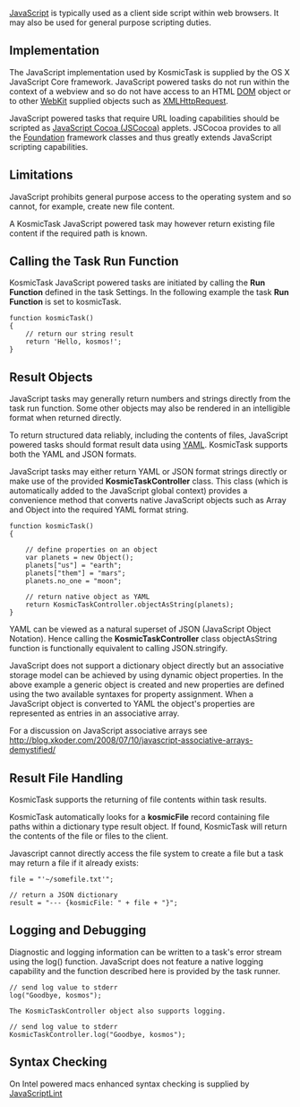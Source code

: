 
[JavaScript](https://developer.mozilla.org/en/JavaScript) is typically used as a client side script within web browsers. It may also be used for general purpose scripting duties.

Implementation
--------------
The JavaScript implementation used by KosmicTask is supplied by the OS X JavaScript Core framework. JavaScript powered tasks do not run within the context of a webview and so do not have access to an HTML [DOM](https://developer.apple.com/library/mac/#documentation/AppleApplications/Conceptual/SafariJSProgTopics/WebKitJavaScript.html#//apple_ref/doc/uid/30001232-SW1) object or to other [WebKit](https://developer.apple.com/library/mac/#documentation/AppleApplications/Conceptual/SafariJSProgTopics/Concepts/AboutJavaScript.html) supplied objects such as [XMLHttpRequest](https://developer.apple.com/library/mac/#documentation/AppleApplications/Conceptual/SafariJSProgTopics/Articles/XHR.html).

JavaScript powered tasks that require URL loading capabilities should be scripted as [JavaScript Cocoa (JSCocoa)](http://www.mugginsoft.com/kosmictask/help/languages/javascript-cocoa) applets. JSCocoa provides to all the [Foundation](http://developer.apple.com/library/mac/#documentation/Cocoa/Reference/Foundation/ObjC_classic/_index.html) framework classes and thus greatly extends JavaScript scripting capabilities.

Limitations
-----------

JavaScript prohibits general purpose access to the operating system and so cannot, for example, create new file content.

A KosmicTask JavaScript powered task may however return existing file content if the required path is known.

Calling the Task Run Function
-----------------------------

KosmicTask JavaScript powered tasks are initiated by calling the **Run Function** defined in the task Settings. In the following example the task **Run Function** is set to kosmicTask.

	function kosmicTask() 
	{
		// return our string result
		return 'Hello, kosmos!';
	}


Result Objects
--------------

JavaScript tasks may generally return numbers and strings directly from the task run function. Some other objects may also be rendered in an intelligible format when returned directly.

To return structured data reliably, including the contents of files, JavaScript powered tasks should format result data using [YAML](http://en.wikipedia.org/wiki/YAML). KosmicTask supports both the YAML and JSON formats.

JavaScript tasks may either return YAML or JSON format strings directly or make use of the provided **KosmicTaskController** class. This class (which is automatically added to the JavaScript global context) provides a convenience method that converts native JavaScript objects such as Array and Object into the required YAML format string.

	function kosmicTask() 
	{
	
		// define properties on an object
		var planets = new Object();
		planets["us"] = "earth";
		planets["them"] = "mars";
		planets.no_one = "moon";	
	
		// return native object as YAML
		return KosmicTaskController.objectAsString(planets);
	}

YAML can be viewed as a natural superset of JSON (JavaScript Object Notation). Hence calling the **KosmicTaskController** class objectAsString function is functionally equivalent to calling JSON.stringify.

JavaScript does not support a dictionary object directly but an associative storage model can be achieved by using dynamic object properties. In the above example a generic object is created and new properties are defined using the two available syntaxes for property assignment. When a JavaScript object is converted to YAML the object's properties are represented as entries in an associative array.

For a discussion on JavaScript associative arrays see <http://blog.xkoder.com/2008/07/10/javascript-associative-arrays-demystified/>


Result File Handling
--------------------

KosmicTask supports the returning of file contents within task results. 

KosmicTask automatically looks for a **kosmicFile** record containing file paths within a dictionary type result object. If found, KosmicTask will return the contents of the file or files to the client.

Javascript cannot directly access the file system to create a file but a task may return a file if it already exists:

	file = "'~/somefile.txt'";
		
	// return a JSON dictionary
	result = "--- {kosmicFile: " + file + "}";


Logging and Debugging
---------------------

Diagnostic and logging information can be written to a task's error stream using the log() function. JavaScript does not feature a native logging capability and the function described here is provided by the task runner. 

	// send log value to stderr
	log("Goodbye, kosmos");
	
	The KosmicTaskController object also supports logging.
	
	// send log value to stderr
	KosmicTaskController.log("Goodbye, kosmos");


Syntax Checking
---------------

On Intel powered macs enhanced syntax checking is supplied by [JavaScriptLint](http://www.javascriptlint.com/)
